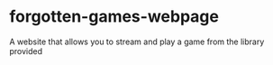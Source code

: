 # forgotten-games-webpage
A website that allows you to stream and play a game from the library provided
